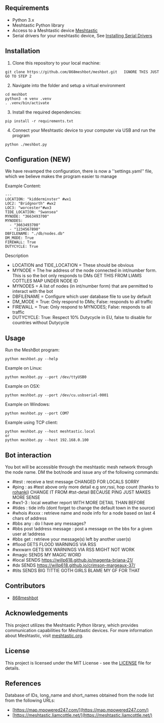  



## Requirements

- Python 3.x
- Meshtastic Python library
- Access to a Meshtastic device [Meshtastic](https://meshtastic.org)
- Serial drivers for your meshtastic device, See [Installing Serial Drivers](https://meshtastic.org/docs/getting-started/serial-drivers/)

## Installation

1. Clone this repository to your local machine:

```
git clone https://github.com/868meshbot/meshbot.git   IGNORE THIS JUST GO TO STEP 2
```

2. Navigate into the folder and setup a virtual environment

```
cd meshbot
python3 -m venv .venv
. .venv/bin/activate
```

3. Install the required dependencies:

```
pip install -r requirements.txt
```

4. Connect your Meshtastic device to your computer via USB and run the program

```
python ./meshbot.py
```

## Configuration (NEW)

We have revamped the configuration, there is now a ''settings.yaml'' file, which we believe makes the program easier to manage

Example Content:

```
---
LOCATION: "kidderminster" #wx1
LOC2: "Bridgnorth" #wx2
LOC3: "worcester"#wx3
TIDE_LOCATION: "Swansea"
MYNODE: "3663493700"
MYNODES:
  - "3663493700"
  - "1234567890"
DBFILENAME: "./db/nodes.db"
DM_MODE: True
FIREWALL: True
DUTYCYCLE: True
```

Description

- LOCATION and TIDE_LOCATION = These should be obvious
- MYNODE = The hw address of the node connected in int/number form. This is so the bot only responds to DMs GET THIS FROM LIAMS COTTLES MAP UNDER NODE ID
- MYNODES = A list of nodes (in int/number form) that are permitted to interact with the bot
- DBFILENAME = Configure which user database file to use by default
- DM_MODE = True: Only respond to DMs; False: responds to all traffic
- FIREWALL = True: Only respond to MYNODES; False: responds to all traffic
- DUTYCYCLE: True: Respect 10% Dutycycle in EU, false to disable for countries without Dutycycle

## Usage

Run the MeshBot program:

```
python meshbot.py --help
```

Example on Linux:

```
python meshbot.py --port /dev/ttyUSB0
```

Example on OSX:

```
python meshbot.py --port /dev/cu.usbserial-0001
```

Example on Windows:

```
python meshbot.py --port COM7
```

Example using TCP client:

```
python meshbot.py --host meshtastic.local
or
python meshbot.py --host 192.168.0.100
```

## Bot interaction

You bot will be accessible through the meshtastic mesh network through the node name. DM the bot/node and issue any of the following commands:

- #test : receive a test message CHANGED FOR LOCALS SORRY 
- #ping : as #test above only more detail e.g snr,rssi, hop count (thanks to [rohanki](https://github.com/rohanki)) CHANGE IT FROM #tst-detail BECAUSE PING JUST MAKES MORE SENSE 
- #wx1-3 : local weather report WITH MORE DETAIL THAN BEFORE
- #tides : tide info (dont forget to change the default town in the source)
- #whois #xxxx : retrieve name and node info for a node based on last 4 chars of address
- #bbs any : do I have any messages?
- #bbs post !address message : post a message on the bbs for a given user at !address
- #bbs get : retrieve your message(s) left by another user(s)
- #flood GETS FLOOD WARNINGS VIA RSS 
- #wxwarn GETS WX WARNINGS VIA RSS MIGHT NOT WORK 
- #magic SENDS MY MAGIC WORD 
- #local SENDS https://willp618.github.io/magenta-briana-21/
- #dx SENDS https://willp618.github.io/crimson-margeaux-37/
- #tits SENDS BIG TITTIE GOTH GIRLS BLAME MY GF FOR THAT 

## Contributors

- [868meshbot](https://github.com/868meshbot)

## Acknowledgements

This project utilizes the Meshtastic Python library, which provides communication capabilities for Meshtastic devices. For more information about Meshtastic, visit [meshtastic.org](https://meshtastic.org/).

## License

This project is licensed under the MIT License - see the [LICENSE](LICENSE) file for details.

## References

Database of IDs, long_name and short_names obtained from the node list from the following URLs:

- [https://map.mpowered247.com/](https://map.mpowered247.com/)
- [https://meshtastic.liamcottle.net/](https://meshtastic.liamcottle.net/)
